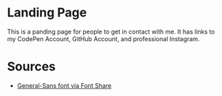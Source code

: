 # Landing Page
This is a panding page for people to get in contact with me. It has links to my CodePen Account, GitHub Account, and professional Instagram.

# Sources
* [General-Sans font via Font Share](https://www.fontshare.com/fonts/general-sans)

